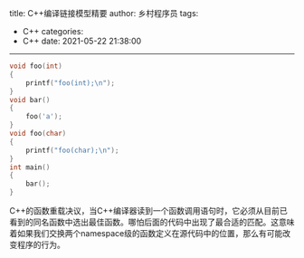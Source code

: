 title: C++编译链接模型精要
author: 乡村程序员
tags:
  - C++
categories:
  - C++
date: 2021-05-22 21:38:00

---

```c++
void foo(int)
{
    printf("foo(int);\n");
}
void bar()
{
    foo('a');
}
void foo(char)
{
    printf("foo(char);\n");
}
int main()
{
    bar();
}
```

C++的函数重载决议，当C++编译器读到一个函数调用语句时，它必须从目前已看到的同名函数中选出最佳函数。哪怕后面的代码中出现了最合适的匹配。这意味着如果我们交换两个namespace级的函数定义在源代码中的位置，那么有可能改变程序的行为。


